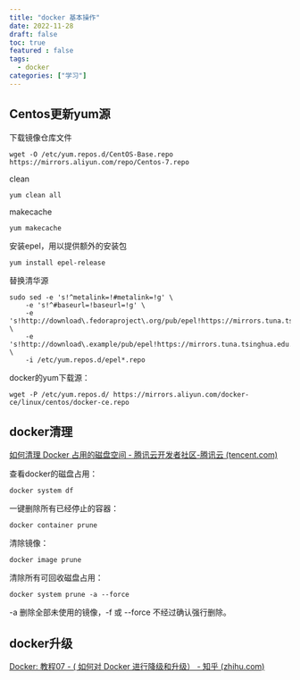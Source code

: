 ```yaml
---
title: "docker 基本操作"
date: 2022-11-28
draft: false
toc: true
featured : false
tags:
  - docker
categories: ["学习"]
---
```




## Centos更新yum源

下载镜像仓库文件

```
wget -O /etc/yum.repos.d/CentOS-Base.repo https://mirrors.aliyun.com/repo/Centos-7.repo
```

clean

```
yum clean all
```

makecache

```
yum makecache
```

安装epel，用以提供额外的安装包

```
yum install epel-release
```

替换清华源

```
sudo sed -e 's!^metalink=!#metalink=!g' \
    -e 's!^#baseurl=!baseurl=!g' \
    -e 's!http://download\.fedoraproject\.org/pub/epel!https://mirrors.tuna.tsinghua.edu.cn/epel!g' \
    -e 's!http://download\.example/pub/epel!https://mirrors.tuna.tsinghua.edu.cn/epel!g' \
    -i /etc/yum.repos.d/epel*.repo
```

docker的yum下载源：

```
wget -P /etc/yum.repos.d/ https://mirrors.aliyun.com/docker-ce/linux/centos/docker-ce.repo
```



## docker清理

[如何清理 Docker 占用的磁盘空间 - 腾讯云开发者社区-腾讯云 (tencent.com)](https://cloud.tencent.com/developer/article/1581147)

查看docker的磁盘占用：

```
docker system df
```

一键删除所有已经停止的容器：

```
docker container prune
```

清除镜像：

```
docker image prune
```

清除所有可回收磁盘占用：

```
docker system prune -a --force
```

-a 删除全部未使用的镜像，-f 或 --force 不经过确认强行删除。



## docker升级

[Docker: 教程07 - ( 如何对 Docker 进行降级和升级） - 知乎 (zhihu.com)](https://zhuanlan.zhihu.com/p/307945574)